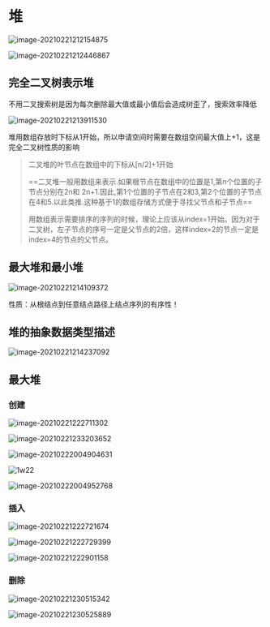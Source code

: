 # 堆

![image-20210221212154875](assets/image-20210221212154875.png)

![image-20210221212446867](assets/image-20210221212446867.png)

## 完全二叉树表示堆

不用二叉搜索树是因为每次删除最大值或最小值后会造成树歪了，搜索效率降低

![image-20210221213911530](assets/image-20210221213911530.png)

堆用数组存放时下标从1开始，所以申请空间时需要在数组空间最大值上+1，这是完全二叉树性质的影响

> 二叉堆的叶节点在数组中的下标从[n/2]+1开始
>
> ==二叉堆一般用数组来表示.如果根节点在数组中的位置是1,第n个位置的子节点分别在2n和 2n+1.因此,第1个位置的子节点在2和3,第2个位置的子节点在4和5.以此类推.这种基于1的数组存储方式便于寻找父节点和子节点==
>
> 用数组表示需要排序的序列的时候，理论上应该从index=1开始。因为对于二叉树，左子节点的序号一定是父节点的2倍，这样index=2的节点一定是index=4的节点的父节点。

## 最大堆和最小堆

![image-20210221214109372](assets/image-20210221214109372.png)

性质：从根结点到任意结点路径上结点序列的有序性！

## 堆的抽象数据类型描述

![image-20210221214237092](assets/image-20210221214237092.png)



## 最大堆

### 创建

![image-20210221222711302](assets/image-20210221222711302.png)

![image-20210221233203652](assets/image-20210221233203652.png)



![image-20210222004904631](assets/image-20210222004904631.png)

![1w22](assets/1w22.gif)

![image-20210222004952768](assets/image-20210222004952768.png)

### 插入

![image-20210221222721674](assets/image-20210221222721674.png)

![image-20210221222729399](assets/image-20210221222729399.png)

![image-20210221222901158](assets/image-20210221222901158.png)

###  删除

![image-20210221230515342](assets/image-20210221230515342.png)

![image-20210221230525889](assets/image-20210221230525889.png)





